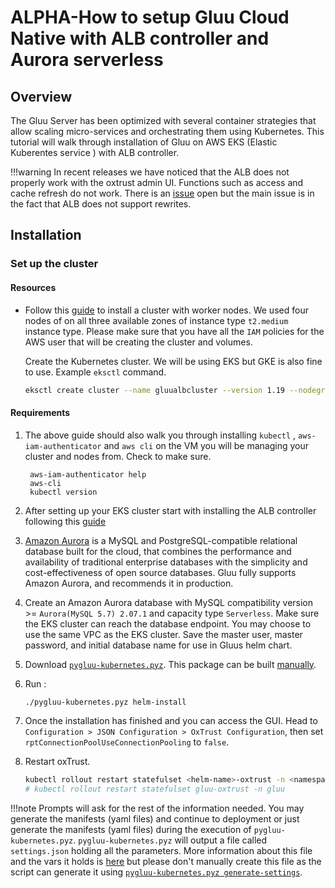 # ALPHA-How to setup Gluu Cloud Native with ALB controller and Aurora serverless

## Overview

The Gluu Server has been optimized with several container strategies that allow scaling micro-services and orchestrating them using Kubernetes. This tutorial will walk through installation of Gluu on AWS EKS (Elastic Kuberentes service ) with ALB controller.

!!!warning
    In recent releases we have noticed that the ALB does not properly work with the oxtrust admin UI. Functions such as access and cache refresh do not work. There is an [issue](https://github.com/GluuFederation/oxTrust/issues/2130) open but the main issue is in the fact that ALB does not support rewrites.

## Installation

### Set up the cluster

#### Resources

-  Follow this [guide](https://docs.aws.amazon.com/eks/latest/userguide/getting-started.html) to install a cluster with worker nodes. We used four nodes of  on all three available zones of instance type `t2.medium` instance type. Please make sure that you have all the `IAM` policies for the AWS user that will be creating the cluster and volumes.
 
   Create the Kubernetes cluster. We will be using EKS but GKE is also fine to use. Example `eksctl` command.

   ```bash
   eksctl create cluster --name gluualbcluster --version 1.19 --nodegroup-name standard-workers --node-type t2.medium --zones eu-central-1a,eu-central-1b,eu-central-1c --nodes 4 --nodes-min 1 --nodes-max 5 --region eu-central-1 --ssh-public-key "~/.ssh/id_rsa.pub"
   ```
   
#### Requirements

1. The above guide should also walk you through installing `kubectl` , `aws-iam-authenticator` and `aws cli` on the VM you will be managing your cluster and nodes from. Check to make sure.

        aws-iam-authenticator help
        aws-cli
        kubectl version

2. After setting up your EKS cluster start with installing the ALB controller following this [guide](https://docs.aws.amazon.com/eks/latest/userguide/alb-ingress.html)

3. [Amazon Aurora](https://aws.amazon.com/rds/aurora/?aurora-whats-new.sort-by=item.additionalFields.postDateTime&aurora-whats-new.sort-order=desc) is a MySQL and PostgreSQL-compatible relational database built for the cloud, that combines the performance and availability of traditional enterprise databases with the simplicity and cost-effectiveness of open source databases. Gluu fully supports Amazon Aurora, and recommends it in production.

4. Create an Amazon Aurora database with MySQL compatibility version >= `Aurora(MySQL 5.7) 2.07.1` and capacity type `Serverless`. Make sure the EKS cluster can reach the database endpoint. You may choose to use the same VPC as the EKS cluster. Save the master user, master password, and initial database name for use in Gluus helm chart.

5. Download [`pygluu-kubernetes.pyz`](https://github.com/GluuFederation/cloud-native-edition/releases). This package can be built [manually](https://github.com/GluuFederation/cloud-native-edition/blob/4.2/README.md#build-pygluu-kubernetespyz-manually).

6. Run :

   ```bash
   ./pygluu-kubernetes.pyz helm-install
   ```

7. Once the installation has finished and you can access the GUI. Head to `Configuration > JSON Configuration > OxTrust Configuration`, then set `rptConnectionPoolUseConnectionPooling` to `false`.

8. Restart oxTrust.

   ```bash
   kubectl rollout restart statefulset <helm-name>-oxtrust -n <namespace>
   # kubectl rollout restart statefulset gluu-oxtrust -n gluu
   ```

!!!note
    Prompts will ask for the rest of the information needed. You may generate the manifests (yaml files) and continue to deployment or just generate the  manifests (yaml files) during the execution of `pygluu-kubernetes.pyz`. `pygluu-kubernetes.pyz` will output a file called `settings.json` holding all the parameters. More information about this file and the vars it holds is [here](../installation-guide/install-kubernetes.md#settingsjson-parameters-file-contents) but  please don't manually create this file as the script can generate it using [`pygluu-kubernetes.pyz generate-settings`](https://github.com/GluuFederation/cloud-native-edition/releases). 

